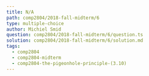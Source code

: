 ```yaml
---
title: N/A
path: comp2804/2018-fall-midterm/6
type: multiple-choice
author: Michiel Smid
question: comp2804/2018-fall-midterm/6/question.ts
solution: comp2804/2018-fall-midterm/6/solution.md
tags:
  - comp2804
  - comp2804-midterm
  - comp2804-the-pigeonhole-principle-(3.10)
---
```

